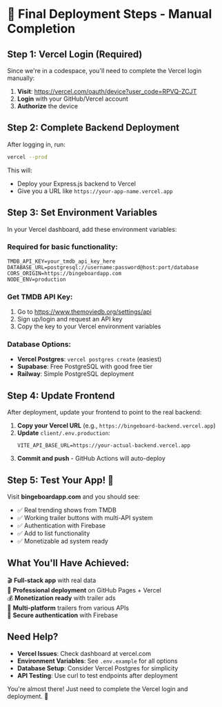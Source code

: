 # 🚀 Final Deployment Steps - Manual Completion

## Step 1: Vercel Login (Required)
Since we're in a codespace, you'll need to complete the Vercel login manually:

1. **Visit**: https://vercel.com/oauth/device?user_code=RPVQ-ZCJT
2. **Login** with your GitHub/Vercel account
3. **Authorize** the device

## Step 2: Complete Backend Deployment
After logging in, run:
```bash
vercel --prod
```

This will:
- Deploy your Express.js backend to Vercel
- Give you a URL like `https://your-app-name.vercel.app`

## Step 3: Set Environment Variables
In your Vercel dashboard, add these environment variables:

### Required for basic functionality:
```
TMDB_API_KEY=your_tmdb_api_key_here
DATABASE_URL=postgresql://username:password@host:port/database
CORS_ORIGIN=https://bingeboardapp.com
NODE_ENV=production
```

### Get TMDB API Key:
1. Go to https://www.themoviedb.org/settings/api
2. Sign up/login and request an API key
3. Copy the key to your Vercel environment variables

### Database Options:
- **Vercel Postgres**: `vercel postgres create` (easiest)
- **Supabase**: Free PostgreSQL with good free tier
- **Railway**: Simple PostgreSQL deployment

## Step 4: Update Frontend
After deployment, update your frontend to point to the real backend:

1. **Copy your Vercel URL** (e.g., `https://bingeboard-backend.vercel.app`)
2. **Update** `client/.env.production`:
   ```
   VITE_API_BASE_URL=https://your-actual-backend.vercel.app
   ```
3. **Commit and push** - GitHub Actions will auto-deploy

## Step 5: Test Your App! 🎉
Visit **bingeboardapp.com** and you should see:
- ✅ Real trending shows from TMDB
- ✅ Working trailer buttons with multi-API system
- ✅ Authentication with Firebase
- ✅ Add to list functionality
- ✅ Monetizable ad system ready

## What You'll Have Achieved:
🎬 **Full-stack app** with real data  
🚀 **Professional deployment** on GitHub Pages + Vercel  
💰 **Monetization ready** with trailer ads  
📱 **Multi-platform** trailers from various APIs  
🔐 **Secure authentication** with Firebase  

## Need Help?
- **Vercel Issues**: Check dashboard at vercel.com
- **Environment Variables**: See `.env.example` for all options
- **Database Setup**: Consider Vercel Postgres for simplicity
- **API Testing**: Use curl to test endpoints after deployment

You're almost there! Just need to complete the Vercel login and deployment. 🚀